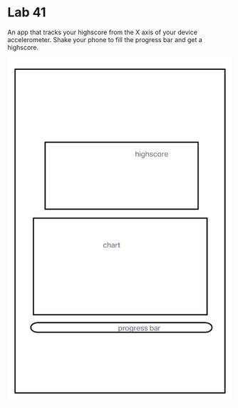 # Lab 41

An app that tracks your highscore from the X axis of your device accelerometer.
Shake your phone to fill the progress bar and get a highscore.

![UML](./assets/UML.png)
